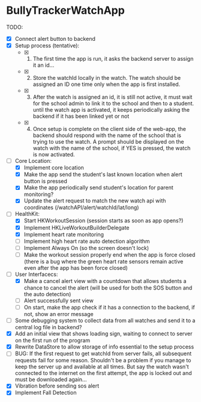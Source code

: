 #  BullyTrackerWatchApp

TODO:

- [X] Connect alert button to backend
- [X] Setup process (tentative):
    - [X] 1) The first time the app is run, it asks the backend server to assign it an id...
    - [X] 2) Store the watchId locally in the watch. The watch should be assigned an ID one time only when the app is first installed.
    - [X] 3) After the watch is assigned an id, it is still not active, it must wait for the school admin to link it to the school and then to a student. until the watch app is activated, it keeps periodically asking the backend if it has been linked yet or not
    - [X] 4) Once setup is complete on the client side of the web-app, the backend should respond with the name of the school that is trying to use the watch. A prompt should be displayed on the watch with the name of the school, if YES is pressed, the watch is now activated.

- [ ] Core Location:
    - [X] Implement core location
    - [X] Make the app send the student's last known location when alert button is pressed
    - [X] Make the app periodically send student's location for parent monitoring?
    - [X] Update the alert request to match the new watch api with coordinates (/watchAPI/alert/watchId/lat/long)

- [ ] HealthKit:
    - [X] Start HKWorkoutSession (session starts as soon as app opens?)
    - [X] Implement HKLiveWorkoutBuilderDelegate
    - [X] Implement heart rate monitoring
    - [ ] Implement high heart rate auto detection algorithm
    - [ ] Implement Always On (so the screen doesn't lock)
    - [ ] Make the workout session properly end when the app is force closed (there is a bug where the green heart rate sensors remain active even after the app has been force closed)
       
- [ ] User Interfacecs:
    - [X] Make a cancel alert view with a countdown that allows students a chance to cancel the alert (will be used for both the SOS button and the auto detection)
    - [ ] Alert successfully sent view
    - [ ] On start, make the app check if it has a connection to the backend, if not, show an error message

- [ ] Some debugging system to collect data from all watches and send it to a central log file in backend?
- [X] Add an initial view that shows loading sign, waiting to connect to server on the first run of the program
- [X] Rewrite DataStore to allow storage of info essential to the setup process
- [ ] BUG: If the first request to get watchId from server fails, all subsequent requests fail for some reason. Shouldn't be a problem if you manage to keep the server up and available at all times. But say the watch wasn't connected to the internet on the first attempt, the app is locked out and must be downloaded again...
- [X] Vibration before sending sos alert
- [X] Implement Fall Detection
